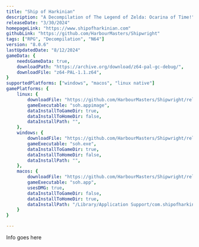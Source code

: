 ```yaml
---
title: "Ship of Harkinian"
description: "A Decompilation of The Legend of Zelda: Ocarina of Time!"
releaseDate: "3/30/2024"
homepageLink: "https://www.shipofharkinian.com"
githubLink: "https://github.com/HarbourMasters/Shipwright"
tags: ["RPG", "Decompilation", "N64"]
version: "8.0.6"
lastUpdatedDate: "8/12/2024"
gameData: {
    needsGameData: true,
    downloadPath: "https://archive.org/download/z64-pal-gc-debug/",
    downloadFile: "z64-PAL-1.1.z64",
}
supportedPlatforms: ["windows", "macos", "linux native"]
gamePlatforms: {
    linux: {
        downloadFile: "https://github.com/HarbourMasters/Shipwright/releases/download/8.0.6/SoH-MacReady-Golf-Linux-Performance.zip",
        gameExecutable: "soh.appimage",
        dataInstallToGameDir: true,
        dataInstallToHomeDir: false,
        dataInstallPath: "",
    },
    windows: {
        downloadFile: "https://github.com/HarbourMasters/Shipwright/releases/download/8.0.6/SoH-MacReady-Golf-Win64.zip",
        gameExecutable: "soh.exe",
        dataInstallToGameDir: true,
        dataInstallToHomeDir: false,
        dataInstallPath: "",
    },
    macos: {
        downloadFile: "https://github.com/HarbourMasters/Shipwright/releases/download/8.0.6/SoH-MacReady-Golf-Mac.zip",
        gameExecutable: "soh.app",
        usesDMG: true,
        dataInstallToGameDir: false,
        dataInstallToHomeDir: true,
        dataInstallPath: "/Library/Application Support/com.shipofharkinian.soh",
    }
}

---
```


Info goes here